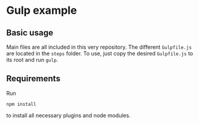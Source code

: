 # Gulp example

## Basic usage

Main files are all included in this very repository. The different `Gulpfile.js` are located in the `steps` folder. To use, just copy the desired `Gulpfile.js` to its root and run `gulp`.

## Requirements

Run 

```
npm install
```

to install all necessary plugins and node modules.
